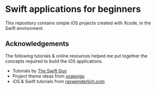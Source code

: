 # Swift applications for beginners

This repository contains simple iOS projects created with Xcode, in the Swift environment.

## Acknowledgements

The following tutorials & online resources helped me put together the concepts required to build the iOS applications.

- Tutorials by [The Swift Guy](https://www.youtube.com/channel/UC-d1NWv5IWtIkfH47ux4dWA)
- Project theme ideas from [soapyigu](https://github.com/soapyigu/Swift-30-Projects)
- iOS & Swift tutorials from [raywenderlich.com](https://www.raywenderlich.com/ios)
